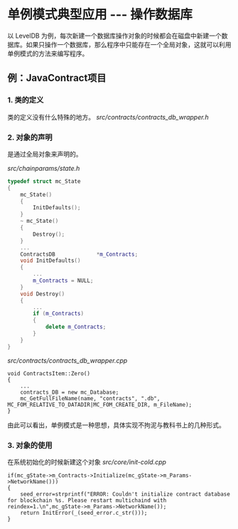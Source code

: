 # 单例模式典型应用 --- 操作数据库

以 LevelDB 为例，每次新建一个数据库操作对象的时候都会在磁盘中新建一个数据库。如果只操作一个数据库，那么程序中只能存在一个全局对象，这就可以利用单例模式的方法来编写程序。


## 例：JavaContract项目

### 1. 类的定义
类的定义没有什么特殊的地方。
*src/contracts/contracts_db_wrapper.h*


### 2. 对象的声明

是通过全局对象来声明的。

*src/chainparams/state.h*
```cpp
typedef struct mc_State
{
    mc_State()
    {
        InitDefaults();
    }
    ~ mc_State()
    {
        Destroy();
    }
    ...
    ContractsDB             *m_Contracts;
    void InitDefaults()
    {
        ...
        m_Contracts = NULL;
    }
    void Destroy()
    {
        ...
        if (m_Contracts)
        {
            delete m_Contracts;
        }
    }
}
```


*src/contracts/contracts_db_wrapper.cpp*
```
void ContractsItem::Zero()
{
    ...
    contracts_DB = new mc_Database;
    mc_GetFullFileName(name, "contracts", ".db", MC_FOM_RELATIVE_TO_DATADIR|MC_FOM_CREATE_DIR, m_FileName);
}
```
由此可以看出，单例模式是一种思想，具体实现不拘泥与教科书上的几种形式。

### 3. 对象的使用
在系统初始化的时候新建这个对象
*src/core/init-cold.cpp*
```
if(mc_gState->m_Contracts->Initialize(mc_gState->m_Params->NetworkName()))
{
    seed_error=strprintf("ERROR: Couldn't initialize contract database for blockchain %s. Please restart multichaind with reindex=1.\n",mc_gState->m_Params->NetworkName());
    return InitError(_(seed_error.c_str()));
}

```